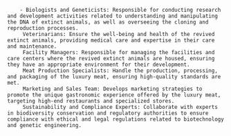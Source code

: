 		- Biologists and Geneticists: Responsible for conducting research and development activities related to understanding and manipulating the DNA of extinct animals, as well as overseeing the cloning and reproduction processes.
		 Veterinarians: Ensure the well-being and health of the revived extinct animals, providing medical care and expertise in their care and maintenance.
		 Facility Managers: Responsible for managing the facilities and care centers where the revived extinct animals are housed, ensuring they have an appropriate environment for their development.
		 Meat Production Specialists: Handle the production, processing, and packaging of the luxury meat, ensuring high-quality standards are met.
		 Marketing and Sales Team: Develops marketing strategies to promote the unique gastronomic experience offered by the luxury meat, targeting high-end restaurants and specialized stores.
		 Sustainability and Compliance Experts: Collaborate with experts in biodiversity conservation and regulatory authorities to ensure compliance with ethical and legal regulations related to biotechnology and genetic engineering.


